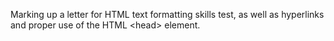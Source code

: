 Marking up a letter for HTML text formatting skills test, as well as hyperlinks and proper use of the HTML &lt;head&gt; element.
